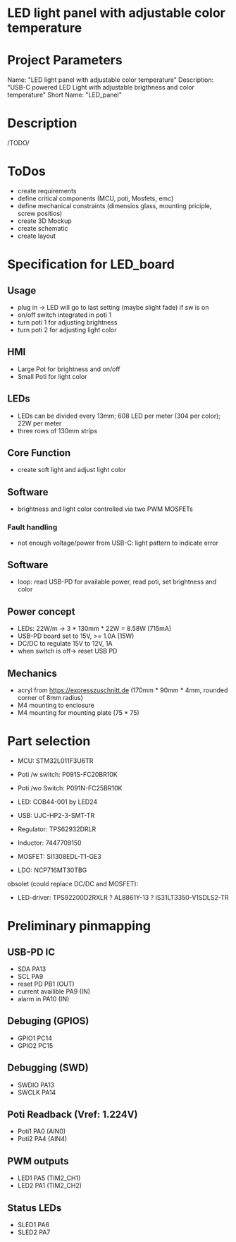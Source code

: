 # LED light panel with adjustable color temperature
# Project Parameters
Name: "LED light panel with adjustable color temperature"
Description: "USB-C powered LED Light with adjustable brigthness and color temperature"
Short Name: "LED_panel"

# Description
/TODO/

# ToDos
- create requirements
- define critical components (MCU, poti, Mosfets, emc)
- define mechanical constraints (dimensios glass, mounting priciple, screw positios)
- create 3D Mockup
- create schematic
- create layout


# Specification for LED_board

## Usage
- plug in -> LED will go to last setting (maybe slight fade) if sw is on
- on/off switch integrated in poti 1
- turn poti 1 for adjusting brightness
- turn poti 2 for adjusting light color

## HMI
- Large Pot for brightness and on/off
- Small Poti for light color

## LEDs
- LEDs can be divided every 13mm; 608 LED per meter (304 per color); 22W per meter
- three rows of 130mm strips

## Core Function
- create soft light and adjust light color

## Software
- brightness and light color controlled via two PWM MOSFETs


### Fault handling
- not enough voltage/power from USB-C: light pattern to indicate error

## Software
- loop: read USB-PD for available power, read poti, set brightness and color

## Power concept
- LEDs: 22W/m -> 3 * 130mm * 22W = 8.58W (715mA)
- USB-PD board set to 15V, >= 1.0A (15W)
- DC/DC to regulate 15V to 12V, 1A
- when switch is off-> reset USB PD

## Mechanics
- acryl from https://expresszuschnitt.de (170mm * 90mm * 4mm, rounded corner of 8mm radius)
- M4 mounting to enclosure
- M4 mounting for mounting plate (75 * 75)




# Part selection
- MCU: STM32L011F3U6TR
- Poti /w switch: P091S-FC20BR10K
- Poti /wo Switch: P091N-FC25BR10K
- LED: COB44-001  by LED24
- USB: UJC-HP2-3-SMT-TR

- Regulator: TPS62932DRLR
- Inductor: 7447709150

- MOSFET: SI1308EDL-T1-GE3
- LDO: NCP716MT30TBG

obsolet (could replace DC/DC and MOSFET):
- LED-driver: TPS92200D2RXLR ? AL8861Y-13 ? IS31LT3350-V1SDLS2-TR

# Preliminary pinmapping
## USB-PD IC
- SDA PA13
- SCL PA9
- reset PD PB1 (OUT)
- current availible PA9 (IN)
- alarm in PA10 (IN)

## Debuging (GPIOS)
- GPIO1 PC14
- GPIO2 PC15

## Debugging (SWD)
- SWDIO PA13
- SWCLK PA14

## Poti Readback (Vref: 1.224V)
- Poti1 PA0 (AIN0)
- Poti2 PA4 (AIN4)

## PWM outputs
- LED1 PA5 (TIM2_CH1)
- LED2 PA1 (TIM2_CH2)

## Status LEDs
- SLED1 PA6
- SLED2 PA7


